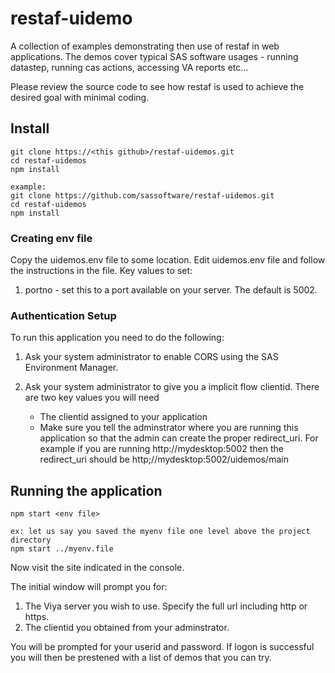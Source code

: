 # restaf-uidemo

A collection of examples demonstrating then use of restaf in web applications.
The demos cover typical SAS software usages - running datastep, running cas actions,
accessing VA reports etc...

Please review the source code to see how restaf is used to achieve
the desired goal with minimal coding.


## Install
```
git clone https://<this github>/restaf-uidemos.git
cd restaf-uidemos
npm install

example:
git clone https://github.com/sassoftware/restaf-uidemos.git
cd restaf-uidemos
npm install
```

### Creating env file
Copy the uidemos.env file to some location.
Edit uidemos.env file and follow the instructions in the file.
Key values to set:

1. portno - set this to a port available on your server. The default is 5002.


### Authentication Setup

To run this application you need to do the following:

1. Ask your system administrator to enable CORS using the SAS Environment Manager.

2. Ask your system administrator to give you a implicit flow clientid.  There are two key values you will need

    - The clientid assigned to your application
    - Make sure you tell the adminstrator where you are running this application so that the admin can create the proper redirect_uri.
    For example if you are running http://mydesktop:5002 then the redirect_uri should be http;//mydesktop:5002/uidemos/main



## Running the application
```
npm start <env file>

ex: let us say you saved the myenv file one level above the project directory
npm start ../myenv.file
```

Now visit the site indicated in the console.

The initial window will prompt you for:

1. The Viya server you wish to use. Specify the full url including http or https.
2. The clientid you obtained from your adminstrator.

You will be prompted for your userid and password. If logon is successful you will then be prestened with a list
of demos that you can try.



